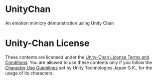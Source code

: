 # UnityChan
An emotion mimicry demonstration using Unity Chan

# Unity-Chan License
These contents are licensed under the [Unity-Chan License Terms and Conditions](http://unity-chan.com/download/license_en.html). You are allowed to use these contents only if you follow the [Character Use Guidelines](http://unity-chan.com/download/guideline_en.html) set by Unity Technologies Japan G.K., for the usage of its characters.
